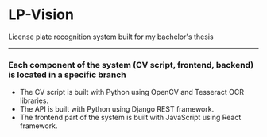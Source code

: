 # LP-Vision
License plate recognition system built for my bachelor's thesis
____
### Each component of the system (CV script, frontend, backend) is located in a specific branch
+ The CV script is built with Python using OpenCV and Tesseract OCR libraries. 
+ The API is built with Python using Django REST framework.
+ The frontend part of the system is built with JavaScript using React framework.
